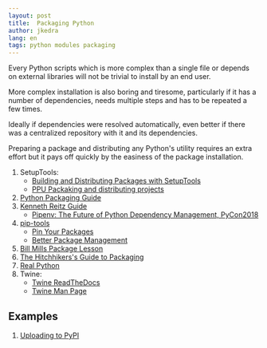 ```yaml
---
layout: post
title:  Packaging Python
author: jkedra
lang: en
tags: python modules packaging
---
```


Every Python scripts which is more complex than a single file or depends on
external libraries will not be trivial to install by an end user.

More complex installation is also boring and tiresome, particularly
if it has a number of dependencies, needs multiple steps and
has to be repeated a few times.

Ideally if dependencies were resolved automatically, even better if
there was a centralized repository with it and its dependencies.

Preparing a package and distributing any Python's utility requires
an extra effort but it pays off quickly by the easiness of
the package installation.


1. SetupTools:
    * [Building and Distributing Packages with SetupTools][setuptools2]
    * [PPU Packaking and distributing projects][setuptoolsPPU]
2. [Python Packaging Guide][ppg]
3. [Kenneth Reitz Guide][krg]
    * [Pipenv: The Future of Python Dependency Management, PyCon2018][pipenv2018]
4. [pip-tools]
    * [Pin Your Packages](https://nvie.com/posts/pin-your-packages/)
    * [Better Package Management](https://nvie.com/posts/better-package-management/)
4. [Bill Mills Package Lesson][bm-pl]
5. [The Hitchhikers's Guide to Packaging][hhg2pkg]
6. [Real Python](https://realpython.com/pypi-publish-python-package/)
6. Twine:
    * [Twine ReadTheDocs](https://twine.readthedocs.io/en/latest/)
    * [Twine Man Page](https://www.mankier.com/1/twine#)


## Examples

1. [Uploading to PyPI](https://tom-christie.github.io/articles/pypi/)


[setuptools2]: https://setuptools.readthedocs.io/en/latest/setuptools.html
[setuptoolsPPU]: https://packaging.python.org/guides/distributing-packages-using-setuptools/
[ppg]: https://python-packaging-user-guide.readthedocs.io/
[krg]: http://docs.python-guide.org/en/latest/shipping/packaging/
[bm-pl]: https://github.com/BillMills/pythonPackageLesson/
[hhg2pkg]: https://the-hitchhikers-guide-to-packaging.readthedocs.io/en/latest/quickstart.html
[pipenv2018]: https://www.youtube.com/watch?v=GBQAKldqgZs
[pip-tools]: https://github.com/jazzband/pip-tools

